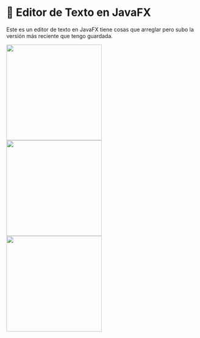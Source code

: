# 📖 Editor de Texto en JavaFX
Este es un editor de texto en JavaFX tiene cosas que arreglar pero subo la versión más reciente que tengo guardada.


<div>
    <img src="https://media.discordapp.net/attachments/1195033283818430557/1195040703441539222/image.png?ex=65ce3ae2&is=65bbc5e2&hm=ff29d74f71093a97af8716e279d274db15b0e540563280fa03a3e796efed44a5&=&format=webp&quality=lossless" height="250px" />
</div>
<div>
    <img src="https://media.discordapp.net/attachments/1195033283818430557/1195056093722853376/image.png?ex=65ce4937&is=65bbd437&hm=9c5f4bb083a22f4a83f3c6d5f5a37c9766d7aab685009e6f7b441e612b8356ab&=&format=webp&quality=lossless" height="250px" />

</div>
<div>
    <img src="https://media.discordapp.net/attachments/1195033283818430557/1195056093722853376/image.png?ex=65ce4937&is=65bbd437&hm=9c5f4bb083a22f4a83f3c6d5f5a37c9766d7aab685009e6f7b441e612b8356ab&=&format=webp&quality=lossless" height="250px" />

</div>
